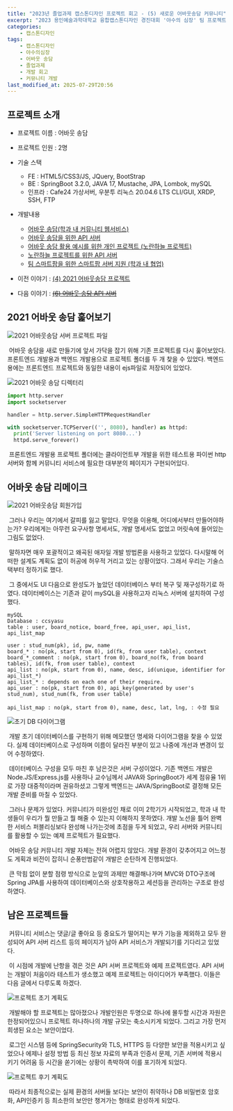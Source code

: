 ```yaml
---
title: "2023년 졸업과제 캡스톤디자인 프로젝트 회고 - (5) 새로운 어바웃송담 커뮤니티"
excerpt: "2023 용인예술과학대학교 융합캡스톤디자인 경진대회 '야수의 심장' 팀 프로젝트 회고"
categories:
    - 캡스톤디자인
tags:
    - 캡스톤디자인
    - 야수의심장
    - 어바웃 송담
    - 졸업과제
    - 개발 회고
    - 커뮤니티 개발
last_modified_at: 2025-07-29T20:56
---
```


## 프로젝트 소개

* 프로젝트 이름 : 어바웃 송담
* 프로젝트 인원 : 2명
* 기술 스택
    * FE : HTML5/CSS3/JS, JQuery, BootStrap
    * BE : SpringBoot 3.2.0, JAVA 17, Mustache, JPA, Lombok, mySQL
    * 인프라 : Cafe24 가상서버, 우분투 리눅스 20.04.6 LTS CLI/GUI, XRDP, SSH, FTP
* 개발내용
    * [어바웃 송담(학과 내 커뮤니티 웹서비스)](https://github.com/godokan/ccsYasu)
    * [어바웃 송담을 위한 API 서버](https://github.com/godokan/ccsApi)
    * [어바웃 송담 활용 예시를 위한 개인 프로젝트 (노란하늘 프로젝트)](https://github.com/godokan/YellowSky)
    * [노란하늘 프로젝트를 위한 API 서버](https://github.com/godokan/YellowSkyAPI)
    * [팀 스마트팜을 위한 스마트팜 서버 지원 (학과 내 협업)](https://github.com/godokan/SmartFarm)

* 이전 이야기 : [(4) 2021 어바웃송담 프로젝트](https://godokan.github.io/캡스톤디자인/야수의심장-회고-4/)
* 다음 이야기 : ~~[(6) 어바웃 송담 API 서버](https://godokan.github.io/캡스톤디자인/야수의심장-회고-6/)~~

## 2021 어바웃 송담 훑어보기

![2021 어바웃송담 서버 프로젝트 파일](/assets/images/ccs_5/project_old_server_ejs.png)

&nbsp;어바웃 송담을 새로 만들기에 앞서 가닥을 잡기 위해 기존 프로젝트를 다시 훑어보았다. 프론트엔드 개발용과 백엔드 개발용으로 프로젝트 폴더를 두 개 찾을 수 있었다. 백엔드용에는 프론트엔드 프로젝트와 동일한 내용이 ejs파일로 저장되어 있었다.

![2021 어바웃 송담 디렉터리](/assets/images/ccs_5/project_old_list.png)

```python
import http.server
import socketserver

handler = http.server.SimpleHTTPRequestHandler

with socketserver.TCPServer(('', 8080), handler) as httpd:
  print('Server listening on port 8080...')
  httpd.serve_forever()

```

&nbsp;프론트엔드 개발용 프로젝트 폴더에는 클라이언트부 개발을 위한 테스트용 파이썬 http서버와 함께 커뮤니티 서비스에 필요한 대부분의 페이지가 구현되어있다.

## 어바웃 송담 리메이크

![2021 어바웃송담 회원가입](/assets/images/ccs_5/project_old_signup.png)

&nbsp;그러나 우리는 여기에서 갈피를 잃고 말았다. 무엇을 이용해, 어디에서부터 만들어야하는가? 우리에게는 아무런 요구사항 명세서도, 개발 명세서도 없었고 머릿속에 들어있는 그림도 없었다.

&nbsp;말하자면 매우 포괄적이고 왜곡된 애자일 개발 방법론을 사용하고 있었다. 다시말해 어떠한 설계도 계획도 없이 허공에 허우적 거리고 있는 상황이었다. 그래서 우리는 기술스택부터 정하기로 했다.

&nbsp;그 중에서도 UI 다음으로 완성도가 높았던 데이터베이스 부터 복구 및 재구성하기로 하였다. 데이터베이스는 기존과 같이 mySQL을 사용하고자 리눅스 서버에 설치하여 구성했다.

```text
mySQL 
Database : ccsyasu
table : user, board_notice, board_free, api_user, api_list, api_list_map

user : stud_num(pk), id, pw, name
board_* : no(pk, start from 0), id(fk, from user table), context
board_*_comment : no(pk, start from 0), board_no(fk, from board tables), id(fk, from user table), context
api_list : no(pk, start from 0), name, desc, id(unique, identifier for api_list_*)
api_list_* : depends on each one of their require.
api_user : no(pk, start from 0), api_key(generated by user's stud_num), stud_num(fk, from user table)

api_list_map : no(pk, start from 0), name, desc, lat, lng, : 수정 필요
```

![초기 DB 다이어그램](/assets/images/ccs_5/project_old_diagram.png)

&nbsp;개발 초기 데이터베이스를 구현하기 위해 메모했던 명세와 다이어그램을 찾을 수 있었다. 실제 데이터베이스로 구성하며 이름이 달라진 부분이 있고 나중에 개선과 변경이 있어 수정하였다.

&nbsp;데이터베이스 구성을 모두 마친 후 남은것은 서버 구성이었다. 기존 백엔드 개발은 Node.JS/Express.js를 사용하나 교수님께서 JAVA와 SpringBoot가 세계 점유율 1위로 가장 대중적이라며 권유하셨고 그렇게 백엔드는 JAVA/SpringBoot로 결정해 모든 개발 준비를 마칠 수 있었다.

&nbsp;그러나 문제가 있었다. 커뮤니티가 미완성인 채로 이미 2학기가 시작되었고, 학과 내 학생들이 우리가 뭘 만들고 뭘 해줄 수 있는지 이해하지 못하였다. 개발 노선을 틀어 완벽한 서비스 퍼블리싱보다 완성해 나가는것에 초점을 두게 되었고, 우리 서버와 커뮤니티를 활용할 수 있는 예제 프로젝트가 필요했다.

&nbsp;어바웃 송담 커뮤니티 개발 자체는 전혀 어렵지 않았다. 개발 환경이 갖추어지고 어느정도 게획과 비전이 잡히니 순풍만범같이 개발은 순탄하게 진행되었다.

&nbsp;큰 막힘 없이 분할 점령 방식으로 눈앞의 과제만 해결해나가며 MVC와 DTO구조에 Spring JPA를 사용하여 데이터베이스와 상호작용하고 세션등을 관리하는 구조로 완성하였다.

## 남은 프로젝트들

&nbsp;커뮤니티 서비스는 댓글/글 좋아요 등 중요도가 떨어지는 부가 기능을 제외하고 모두 완성되어 API 서버 리스트 등의 페이지가 남아 API 서비스가 개발되기를 기다리고 있었다.

&nbsp;이 시점에 개발에 난항을 겪은 것은 API 서버 프로젝트와 예제 프로젝트였다. API 서버는 개발이 처음이라 테스트가 생소했고 예제 프로젝트는 아이디어가 부족했다. 이들은 다음 글에서 다루도록 하겠다.

![프로젝트 초기 계획도](/assets/images/ccs_5/project_plan_old.png)

&nbsp;개발해야 할 프로젝트는 많아졌으나 개발인원은 두명으로 하나에 몰두할 시간과 자원은 한정되어있으니 프로젝트 하나하나의 개발 규모는 축소시키게 되었다. 그리고 가장 먼저 희생된 요소는 보안이었다.

&nbsp;로그인 시스템 등에 SpringSecurity와 TLS, HTTPS 등 다양한 보안을 적용시키고 싶었으나 에제나 설정 방법 등 최신 정보 자료의 부족과 인증서 문제, 기존 서버에 적용시키기 어려움 등 시간을 쏟기에는 상황이 촉박하여 이를 포기하게 되었다.

![프로젝트 후기 계획도](/assets/images/ccs_5/project_plan.png)

&nbsp;따라서 최종적으로는 실제 환경의 서버들 보다는 보안이 취약하나 DB 비밀번호 암호화, API인증키 등 최소한의 보안만 챙겨가는 형태로 완성하게 되었다.
